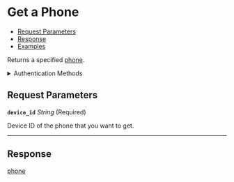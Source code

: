 # Get a Phone

- [Request Parameters](#request-parameters)
- [Response](#response)
- [Examples](#examples)

Returns a specified [phone](../../capability-guides/mobile-access/managing-phones-for-a-user-identity.md).


<details>

<summary>Authentication Methods</summary>

- API key
- Personal access token
  <br>Must also include the `seam-workspace` header in the request.

To learn more, see [Authentication](https://docs.seam.co/latest/api/authentication).
</details>

## Request Parameters

**`device_id`** *String* (Required)

Device ID of the phone that you want to get.

---


## Response

[phone](./)

